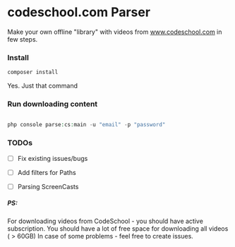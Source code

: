 # codeschool.com Parser

Make your own offline "library" with videos from www.codeschool.com in few steps.

### Install

```bash
composer install
```
Yes. Just that command

### Run downloading content
```php

php console parse:cs:main -u "email" -p "password"
```

### TODOs
- [ ] Fix existing issues/bugs
- [ ] Add filters for Paths 
- [ ] Parsing ScreenCasts



##### PS: 
For downloading videos from CodeSchool - you should have active subscription. 
You should have a lot of free space for downloading all videos ( > 60GB)
In case of some problems - feel free to create issues.
